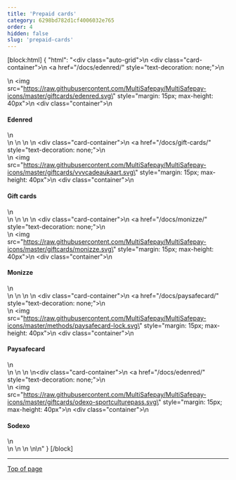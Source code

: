 ```yaml
---
title: 'Prepaid cards'
category: 6298bd782d1cf4006032e765
order: 4
hidden: false
slug: 'prepaid-cards'
---
```


[block:html]
{
"html": "<div class=\"auto-grid\">\n <div class=\"card-container\">\n <a href=\"/docs/edenred/\" style=\"text-decoration: none;\">\n <div>\n <img src=\"https://raw.githubusercontent.com/MultiSafepay/MultiSafepay-icons/master/giftcards/edenred.svg\" style=\"margin: 15px; max-height: 40px\">\n <div class=\"container\">\n <h4><b>Edenred</b></h4>\n </div>\n </div>\n </a>\n </div>\n <div class=\"card-container\">\n <a href=\"/docs/gift-cards/\" style=\"text-decoration: none;\">\n <div>\n <img src=\"https://raw.githubusercontent.com/MultiSafepay/MultiSafepay-icons/master/giftcards/vvvcadeaukaart.svg\" style=\"margin: 15px; max-height: 40px\">\n <div class=\"container\">\n <h4><b>Gift cards</b></h4>\n </div>\n </div>\n </a>\n </div>\n <div class=\"card-container\">\n <a href=\"/docs/monizze/\" style=\"text-decoration: none;\">\n <div>\n <img src=\"https://raw.githubusercontent.com/MultiSafepay/MultiSafepay-icons/master/giftcards/monizze.svg\" style=\"margin: 15px; max-height: 40px\">\n <div class=\"container\">\n <h4><b>Monizze</b></h4>\n </div>\n </div>\n </a>\n </div>\n <div class=\"card-container\">\n <a href=\"/docs/paysafecard/\" style=\"text-decoration: none;\">\n <div>\n <img src=\"https://raw.githubusercontent.com/MultiSafepay/MultiSafepay-icons/master/methods/paysafecard-lock.svg\" style=\"margin: 15px; max-height: 40px\">\n <div class=\"container\">\n <h4><b>Paysafecard</b></h4>\n </div>\n </div>\n </a>\n </div>\n<div class=\"card-container\">\n <a href=\"/docs/edenred/\" style=\"text-decoration: none;\">\n <div>\n <img src=\"https://raw.githubusercontent.com/MultiSafepay/MultiSafepay-icons/master/giftcards/odexo-sportculturepass.svg\" style=\"margin: 15px; max-height: 40px\">\n <div class=\"container\">\n <h4><b>Sodexo</b></h4>\n </div>\n </div>\n </a>\n </div>\n\n<style>\n\nb {\n  color: #384248 !important;\n}\n  \n.auto-grid {\n  --auto-grid-min-size: 175px;\n  \n  display: grid;\n  grid-template-columns: repeat(auto-fill, minmax(var(--auto-grid-min-size), 1fr));\n}\n\n.card-container {\n  box-shadow: 0 4px 8px 0 rgba(0, 0, 0, 0.2); /* this adds the \"card\" effect */\n  padding: 16px;\n  text-align: center;\n  border-radius: 5px;\n  margin: 8px\n} \n\n.card-container:hover {\n  box-shadow: 0 8px 16px 0 rgb(0 0 0 / 20%);\n  transform: translateY(-0.2rem);\n  transition: all 0.2s;\n  cursor: pointer;\n}  \n\n</style>"
}
[/block]
<br>

---

[Top of page](#)
